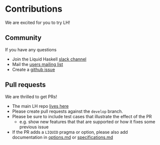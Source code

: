 # Contributions

We are excited for you to try LH!

## Community

If you have any questions

* Join the Liquid Haskell [slack channel](https://join.slack.com/t/liquidhaskell/shared_invite/enQtMjY4MTk3NDkwODE3LTFmZGFkNGEzYWRkNDJmZDQ0ZGU1MzBiZWZiZDhhNmY3YTJiMjUzYTRlNjMyZDk1NDU3ZGIxYzhlOTIzN2UxNWE)
* Mail the [users mailing list](https://groups.google.com/forum/#!forum/liquidhaskell)
* Create a [github issue](https://github.com/ucsd-progsys/liquidhaskell/issues)

## Pull requests

We are thrilled to get PRs!

* The main LH repo [lives here](https://github.com/ucsd-progsys/liquidhaskell)
* Please create pull requests against the `develop` branch.
* Please be sure to include test cases that illustrate the effect of the PR
  - e.g. show new features that that are supported or how it fixes some previous issue
* If the PR adds a `LIQUID` pragma or option, please also add documentation in [options.md](options.md) or [specifications.md](specifications.md) 
